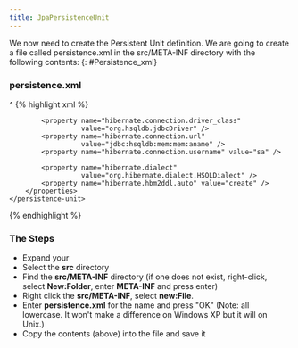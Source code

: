 ```yaml
---
title: JpaPersistenceUnit
---
```


We now need to create the Persistent Unit definition. We are going to create a file called persistence.xml in the src/META-INF directory with the following contents:
{: #Persistence_xml}
### persistence.xml
^
{% highlight xml %}
<persistence>
    <persistence-unit name="examplePersistenceUnit" 
                      transaction-type="RESOURCE_LOCAL">
        <properties>
            <property name="hibernate.show_sql" value="false" />
            <property name="hibernate.format_sql" value="false" />

            <property name="hibernate.connection.driver_class" 
                      value="org.hsqldb.jdbcDriver" />
            <property name="hibernate.connection.url" 
                      value="jdbc:hsqldb:mem:mem:aname" />
            <property name="hibernate.connection.username" value="sa" />

            <property name="hibernate.dialect" 
                      value="org.hibernate.dialect.HSQLDialect" />
            <property name="hibernate.hbm2ddl.auto" value="create" />
        </properties>
    </persistence-unit>
</persistence>
{% endhighlight %}

### The Steps
* Expand your **<project>**
* Select the **src** directory
* Find the **src/META-INF** directory (if one does not exist, right-click, select **New:Folder**, enter **META-INF** and press enter)
* Right click the **src/META-INF**, select **new:File**.
* Enter **persistence.xml** for the name and press "OK" (Note: all lowercase. It won't make a difference on Windows XP but it will on Unix.)
* Copy the contents (above) into the file and save it
